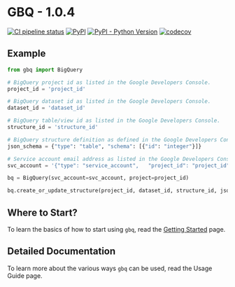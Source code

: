 # GBQ - 1.0.4

[![CI pipeline status](https://github.com/wayfair-incubator/gbq/workflows/CI/badge.svg?branch=main)][ci]
[![PyPI](https://img.shields.io/pypi/v/gbq)](https://pypi.org/project/gbq/)
[![PyPI - Python Version](https://img.shields.io/pypi/pyversions/gbq)](https://pypi.org/project/gbq/)
[![codecov](https://codecov.io/gh/wayfair-incubator/gbq/branch/main/graph/badge.svg)][codecov]

## Example

```python
from gbq import BigQuery

# BigQuery project id as listed in the Google Developers Console.
project_id = 'project_id'

# BigQuery dataset id as listed in the Google Developers Console.
dataset_id = 'dataset_id'

# BigQuery table/view id as listed in the Google Developers Console.
structure_id = 'structure_id'

# BigQuery structure definition as defined in the Google Developers Console.
json_schema = {"type": "table", "schema": [{"id": "integer"}]}

# Service account email address as listed in the Google Developers Console.
svc_account = '{"type": "service_account",   "project_id": "project_id"}'

bq = BigQuery(svc_account=svc_account, project=project_id)

bq.create_or_update_structure(project_id, dataset_id, structure_id, json_schema)
```

## Where to Start?

To learn the basics of how to start using `gbq`, read the [Getting Started][getting_started] page.

## Detailed Documentation

To learn more about the various ways `gbq` can be used, read the Usage Guide page.

[ci]: https://github.com/wayfair-incubator/gbq/actions
[codecov]: https://codecov.io/gh/wayfair-incubator/gbq
[getting_started]: getting-started.md
